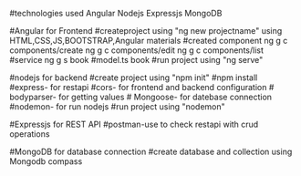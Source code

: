#technologies used
    Angular
    Nodejs
    Expressjs
    MongoDB
  
#Angular
        for Frontend
    #createproject using "ng new projectname"
        using HTML,CSS,JS,BOOTSTRAP,Angular materials
    #created component
        ng g c components/create
        ng g c components/edit
        ng g c components/list
    #service
        ng g s book
    #model.ts
        book
    #run project using "ng serve"
     
     
 #nodejs
       for backend
       #create project using "npm init"
       #npm install 
           #express- for restapi
           #cors- for frontend and backend configuration
          # bodyparser- for getting values
          # Mongoose-   for datebase connection
           #nodemon-  for run nodejs
       #run project using "nodemon"    
   
   #Expressjs
       for REST API
       #postman-use to check restapi with crud operations
       
   #MongoDB
       for database connection
       #create database and collection using Mongodb compass
    
   
   
     
     
     
        
